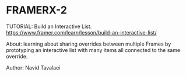 # FRAMERX-2
TUTORIAL: Build an Interactive List. https://www.framer.com/learn/lesson/build-an-interactive-list/


About: learning about sharing overrides between multiple Frames by prototyping an 
interactive list with many items all connected to the same override.


Author: Navid Tavalaei
